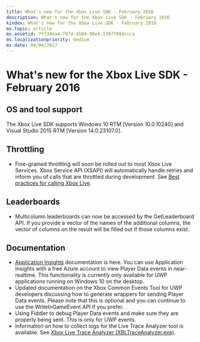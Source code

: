 ```yaml
---
title: What's new for the Xbox Live SDK - February 2016
description: What's new for the Xbox Live SDK - February 2016
kindex: What's new for the Xbox Live SDK - February 2016
ms.topic: article
ms.assetid: 7ff34ea4-f07d-4584-98e4-13977994ccca
ms.localizationpriority: medium
ms.date: 04/04/2017
---
```


# What's new for the Xbox Live SDK - February 2016


## OS and tool support

The Xbox Live SDK supports Windows 10 RTM [Version 10.0.10240] and Visual Studio 2015 RTM [Version 14.0.23107.0].


## Throttling

- Fine-grained throttling will soon be rolled out to most Xbox Live Services.  Xbox Service API (XSAPI) will automatically handle retries and inform you of calls that are throttled during development.  See [Best practices for calling Xbox Live](../../../../test-release/services/best-practices/live-best-practices-calling-xbl.md).


## Leaderboards

- Multicolumn leaderboards can now be accessed by the GetLeaderboard API. If you provide a vector of the names of the additional columns, the vector of columns on the result will be filled out if those columns exist.


## Documentation

- [Application Insights](https://developer.microsoft.com/games/xbox/docs/xboxlive/xbox-live-partners/event-driven-data-platform/application-insights) documentation is here.  You can use Application Insights with a free Azure account to view Player Data events in near-realtime.  This functionality is currently only available for UWP applications running on Windows 10 on the desktop.
- Updated documentation on the Xbox Common Events Tool for UWP developers discussing how to generate wrappers for sending Player Data events.  Please note that this is optional and you can continue to use the WriteInGameEvent API if you prefer.
- Using Fiddler to debug Player Data events and make sure they are properly being sent.  This is only for UWP events.
- Information on how to collect logs for the Live Trace Analyzer tool is available.  See [Xbox Live Trace Analyzer (XBLTraceAnalyzer.exe)](../../../../test-release/tools/live-trace-analyzer.md).
